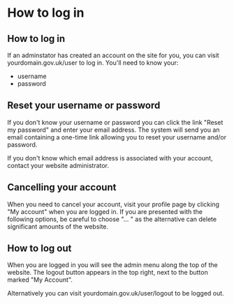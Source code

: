 # How to log in

## How to log in

If an adminstator has created an account on the site for you, you can visit yourdomain.gov.uk/user to log in.
You'll need to know your:
- username
- password

## Reset your username or password

If you don't know your username or password you can click the link "Reset my password" and enter your email address. The system will send you an email containing a one-time link allowing you to reset your username and/or password.

If you don't know which email address is associated with your account, contact your website administrator.

## Cancelling your account

When you need to cancel your account, visit your profile page by clicking "My account" when you are logged in. If you are presented with the following options, be careful to choose "... " as the alternative can delete significant amounts of the website. 

## How to log out

When you are logged in you will see the admin menu along the top of the website. The logout button appears in the top right, next to the button marked "My Account". 

Alternatively you can visit yourdomain.gov.uk/user/logout to be logged out. 
